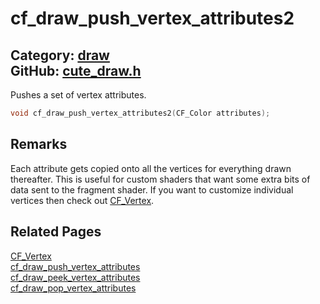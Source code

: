 [//]: # (This file is automatically generated by Cute Framework's docs parser.)
[//]: # (Do not edit this file by hand!)
[//]: # (See: https://github.com/RandyGaul/cute_framework/blob/master/samples/docs_parser.cpp)
[](../header.md ':include')

# cf_draw_push_vertex_attributes2

Category: [draw](/api_reference?id=draw)  
GitHub: [cute_draw.h](https://github.com/RandyGaul/cute_framework/blob/master/include/cute_draw.h)  
---

Pushes a set of vertex attributes.

```cpp
void cf_draw_push_vertex_attributes2(CF_Color attributes);
```

## Remarks

Each attribute gets copied onto all the vertices for everything drawn thereafter. This is useful
for custom shaders that want some extra bits of data sent to the fragment shader. If you want to
customize individual vertices then check out [CF_Vertex](/draw/cf_vertex.md).

## Related Pages

[CF_Vertex](/draw/cf_vertex.md)  
[cf_draw_push_vertex_attributes](/draw/cf_draw_push_vertex_attributes.md)  
[cf_draw_peek_vertex_attributes](/draw/cf_draw_peek_vertex_attributes.md)  
[cf_draw_pop_vertex_attributes](/draw/cf_draw_pop_vertex_attributes.md)  
